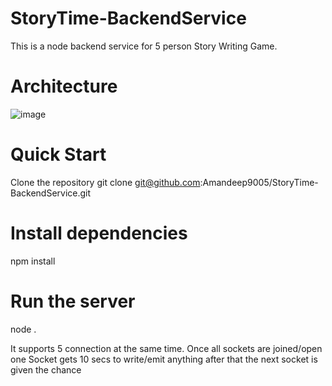 # StoryTime-BackendService

This is a node backend service for 5 person Story Writing Game.

# Architecture
![image](https://user-images.githubusercontent.com/78565205/116010977-45fee980-a5f0-11eb-85a0-6fb209909ac3.png)


# Quick Start
Clone the repository git clone git@github.com:Amandeep9005/StoryTime-BackendService.git

# Install dependencies
npm install

# Run the server
node .

It supports 5 connection at the same time. Once all sockets are joined/open one Socket gets 10 secs to write/emit anything after that the next socket is given the chance
